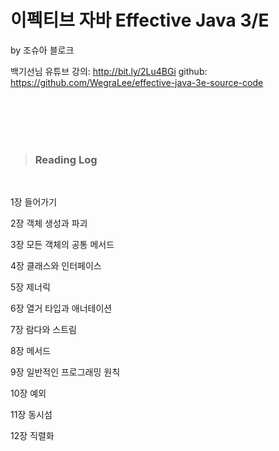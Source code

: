 # 이펙티브 자바 Effective Java 3/E
by 조슈아 블로크

백기선님 유튜브 강의: http://bit.ly/2Lu4BGi
github: https://github.com/WegraLee/effective-java-3e-source-code

<br/>
<br/>
<br/>
<br/>

> ### Reading Log 

<br>

1장 들어가기

2장 객체 생성과 파괴

3장 모든 객체의 공통 메서드

4장 클래스와 인터페이스

5장 제너릭

6장 열거 타입과 애너테이션

7장 람다와 스트림

8장 메서드

9장 일반적인 프로그래밍 원칙

10장 예외

11장 동시섬

12장 직렬화

<br/>
